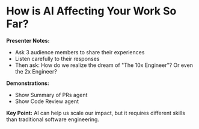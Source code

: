 # How is AI Affecting Your Work So Far?

**Presenter Notes:**
- Ask 3 audience members to share their experiences
- Listen carefully to their responses
- Then ask: How do we realize the dream of "The 10x Engineer"? Or even the 2x Engineer?

**Demonstrations:**
- Show Summary of PRs agent
- Show Code Review agent

**Key Point:** AI can help us scale our impact, but it requires different skills than traditional software engineering. 